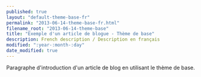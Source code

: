 ```yaml
---
published: true
layout: "default-theme-base-fr"
permalink: "2013-06-14-theme-base-fr.html"
filename_root: "2013-06-14-theme-base"
title: "Exemple d'un article de blogue - Thème de base"
description: French description / Description en français
modified: ":year-:month-:day"
date_modified: true
---
```


Paragraphe d'introduction d'un article de blog en utilisant le thème de base.
